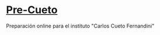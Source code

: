 # [Pre-Cueto](https://lilberick.github.io/Pre-Cueto/)

Preparación online para el instituto "Carlos Cueto Fernandini"
